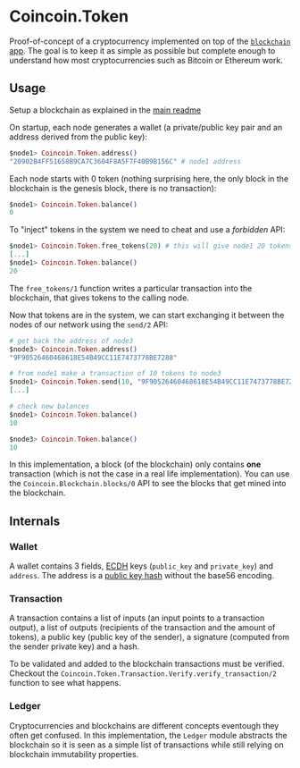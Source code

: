 # Coincoin.Token

Proof-of-concept of a cryptocurrency implemented on top of the [`blockchain` app](../coincoin_blockchain/README.md). The goal is to keep it as simple as possible but complete enough to understand how most cryptocurrencies such as Bitcoin or Ethereum work.

## Usage

Setup a blockchain as explained in the [main readme](../../README.md#setup)

On startup, each node generates a wallet (a private/public key pair and an address derived from the public key):

```elixir
$node1> Coincoin.Token.address()
"20902B4FF51658B9CA7C3604F8A5F7F40B9B156C" # node1 address
```

Each node starts with 0 token (nothing surprising here, the only block in the blockchain is the genesis block, there is no transaction):

```elixir
$node1> Coincoin.Token.balance()
0
````

To "inject" tokens in the system we need to cheat and use a *forbidden* API:

```elixir
$node1> Coincoin.Token.free_tokens(20) # this will give node1 20 tokens
[...]
$node1> Coincoin.Token.balance()
20
```

The `free_tokens/1` function writes a particular transaction into the blockchain, that gives tokens to the calling node.

Now that tokens are in the system, we can start exchanging it between the nodes of our network using the `send/2` API:

```elixir
# get back the address of node3
$node3> Coincoin.Token.address()
"9F90526460468618E54B49CC11E7473778BE7288"

# from node1 make a transaction of 10 tokens to node3
$node1> Coincoin.Token.send(10, "9F90526460468618E54B49CC11E7473778BE7288")
[...]

# check new balances
$node1> Coincoin.Token.balance()
10

$node3> Coincoin.Token.balance()
10
```

In this implementation, a block (of the blockchain) only contains **one** transaction (which is not the case in a real life implementation). You can use the `Coincoin.Blockchain.blocks/0` API to see the blocks that get mined into the blockchain.

## Internals

### Wallet

A wallet contains 3 fields, [ECDH](https://en.wikipedia.org/wiki/Elliptic-curve_Diffie%E2%80%93Hellman) keys (`public_key` and `private_key`) and `address`. The address is a [public key hash](https://en.bitcoin.it/wiki/Technical_background_of_version_1_Bitcoin_addresses) without the base56 encoding.

### Transaction

A transaction contains a list of inputs (an input points to a transaction output), a list of outputs (recipients of the transaction and the amount of tokens), a public key (public key of the sender), a signature (computed from the sender private key) and a hash.

To be validated and added to the blockchain transactions must be verified. Checkout the `Coincoin.Token.Transaction.Verify.verify_transaction/2` function to see what happens.

### Ledger

Cryptocurrencies and blockchains are different concepts eventough they often get confused. In this implementation, the `Ledger` module abstracts the blockchain so it is seen as a simple list of transactions while still relying on blockchain immutability properties.
